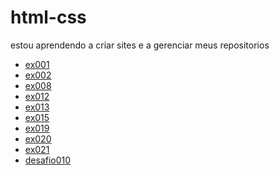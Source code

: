 # html-css

estou aprendendo a criar sites e a gerenciar meus repositorios

<ul>
    <li><a href="https://leofernandesdev.github.io/html-css/exercicios/ex001/">ex001</a></li>
    <li><a href="https://leofernandesdev.github.io/html-css/exercicios/ex002/">ex002</a></li>
    <li><a href="https://leofernandesdev.github.io/html-css/exercicios/ex008/">ex008</a></li>
    <li><a href="https://leofernandesdev.github.io/html-css/exercicios/ex012/">ex012</a></li>
    <li><a href="https://leofernandesdev.github.io/html-css/exercicios/ex013/">ex013</a></li>
    <li><a href="https://leofernandesdev.github.io/html-css/exercicios/ex015/">ex015</a></li>
    <li><a href="https://leofernandesdev.github.io/html-css/exercicios/ex019/seletor01">ex019</a></li>
    <li><a href="https://leofernandesdev.github.io/html-css/exercicios/ex020/links">ex020</a></li>
    <li><a href="https://leofernandesdev.github.io/html-css/exercicios/ex021/caixa01">ex021</a></li>
    <li><a href="https://leofernandesdev.github.io/html-css/exercicios/desafio010/projetoandroid">desafio010</a></li>
</ul>

